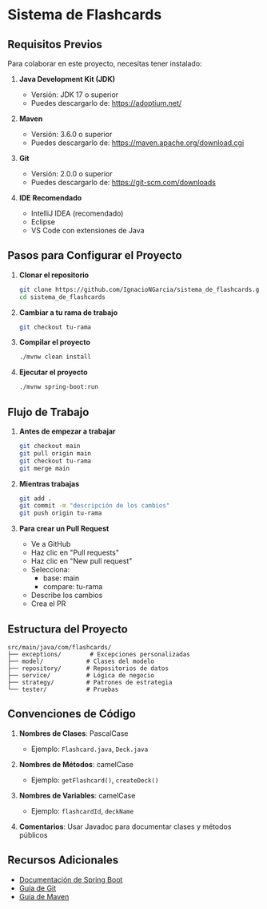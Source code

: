 # Sistema de Flashcards

## Requisitos Previos

Para colaborar en este proyecto, necesitas tener instalado:

1. **Java Development Kit (JDK)**
   - Versión: JDK 17 o superior
   - Puedes descargarlo de: https://adoptium.net/

2. **Maven**
   - Versión: 3.6.0 o superior
   - Puedes descargarlo de: https://maven.apache.org/download.cgi

3. **Git**
   - Versión: 2.0.0 o superior
   - Puedes descargarlo de: https://git-scm.com/downloads

4. **IDE Recomendado**
   - IntelliJ IDEA (recomendado)
   - Eclipse
   - VS Code con extensiones de Java

## Pasos para Configurar el Proyecto

1. **Clonar el repositorio**
   ```bash
   git clone https://github.com/IgnacioNGarcia/sistema_de_flashcards.git
   cd sistema_de_flashcards
   ```

2. **Cambiar a tu rama de trabajo**
   ```bash
   git checkout tu-rama
   ```

3. **Compilar el proyecto**
   ```bash
   ./mvnw clean install
   ```

4. **Ejecutar el proyecto**
   ```bash
   ./mvnw spring-boot:run
   ```

## Flujo de Trabajo

1. **Antes de empezar a trabajar**
   ```bash
   git checkout main
   git pull origin main
   git checkout tu-rama
   git merge main
   ```

2. **Mientras trabajas**
   ```bash
   git add .
   git commit -m "descripción de los cambios"
   git push origin tu-rama
   ```

3. **Para crear un Pull Request**
   - Ve a GitHub
   - Haz clic en "Pull requests"
   - Haz clic en "New pull request"
   - Selecciona:
     - base: main
     - compare: tu-rama
   - Describe los cambios
   - Crea el PR

## Estructura del Proyecto

```
src/main/java/com/flashcards/
├── exceptions/        # Excepciones personalizadas
├── model/            # Clases del modelo
├── repository/       # Repositorios de datos
├── service/          # Lógica de negocio
├── strategy/         # Patrones de estrategia
└── tester/           # Pruebas
```

## Convenciones de Código

1. **Nombres de Clases**: PascalCase
   - Ejemplo: `Flashcard.java`, `Deck.java`

2. **Nombres de Métodos**: camelCase
   - Ejemplo: `getFlashcard()`, `createDeck()`

3. **Nombres de Variables**: camelCase
   - Ejemplo: `flashcardId`, `deckName`

4. **Comentarios**: Usar Javadoc para documentar clases y métodos públicos

## Recursos Adicionales

- [Documentación de Spring Boot](https://spring.io/projects/spring-boot)
- [Guía de Git](https://git-scm.com/doc)
- [Guía de Maven](https://maven.apache.org/guides/) 